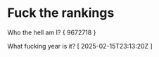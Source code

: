 # Fuck the rankings

Who the hell am I?
{ 9672718 }

What fucking year is it?
[ 2025-02-15T23:13:20Z ]

